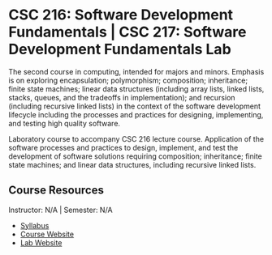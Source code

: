 # CSC 216: Software Development Fundamentals | CSC 217: Software Development Fundamentals Lab
The second course in computing, intended for majors and minors. Emphasis is on exploring encapsulation; polymorphism; composition; inheritance; finite state machines; linear data structures (including array lists, linked lists, stacks, queues, and the tradeoffs in implementation); and recursion (including recursive linked lists) in the context of the software development lifecycle including the processes and practices for designing, implementing, and testing high quality software.

Laboratory course to accompany CSC 216 lecture course. Application of the software processes and practices to design, implement, and test the development of software solutions requiring composition; inheritance; finite state machines; and linear data structures, including recursive linked lists.

## Course Resources
Instructor: N/A | Semester: N/A
* [Syllabus]()
* [Course Website](https://www.csc.ncsu.edu/courses/outcomes.php?uniq_id=7500017)
* [Lab Website](https://www.csc.ncsu.edu/courses/outcomes.php?uniq_id=17500058)
